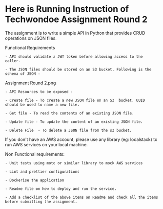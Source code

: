 # Here is Running Instruction of Techwondoe Assignment Round 2

The assignment is to write a simple  API in Python that provides CRUD operations on JSON files.

Functional Requirements

    - API should validate a JWT token before allowing access to the caller.

    - The JSON files should be stored on an S3 bucket. Following is the schema of JSON - 

Assignment Round 2.png

    - API Resources to be exposed -

    - Create file - To create a new JSON file on an S3  bucket. UUID should be used to name a new file.

    - Get file - To read the contents of an existing JSON file.

    - Update file - To update the content of an existing JSON file. 

    - Delete File  - To delete a JSON file from the s3 bucket.


If you don't have an AWS account, please use any library (eg: localstack) to run AWS services on your local machine. 

Non Functional requirements:

    - Unit tests using moto or similar library to mock AWS services

    - Lint and prettier configurations

    - Dockerise the application

    - Readme file on how to deploy and run the service. 

    - Add a checklist of the above items on ReadMe and check all the items before submitting the assignment.